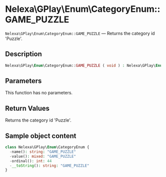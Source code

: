 # Nelexa\GPlay\Enum\CategoryEnum::GAME_PUZZLE
`Nelexa\GPlay\Enum\CategoryEnum::GAME_PUZZLE` — Returns the category id 'Puzzle'.

## Description
```php
Nelexa\GPlay\Enum\CategoryEnum::GAME_PUZZLE ( void ) : Nelexa\GPlay\Enum\CategoryEnum
```

## Parameters
This function has no parameters.

## Return Values
Returns the category id 'Puzzle'.

## Sample object content
```php
class Nelexa\GPlay\Enum\CategoryEnum {
  -name(): string: "GAME_PUZZLE"
  -value(): mixed: "GAME_PUZZLE"
  -ordinal(): int: 44
  -__toString(): string: "GAME_PUZZLE"
}
```
